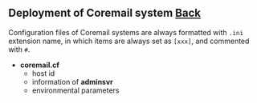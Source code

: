 ## Deployment of Coremail system	[Back](./../coremail.md)

Configuration files of Coremail systems are always formatted with `.ini` extension name, in which items are always set as `[xxx]`, and commented with `#`.

- **coremail.cf**
    - host id
    - information of **adminsvr**
    - environmental parameters